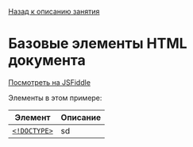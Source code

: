 [Назад к описанию занятия](https://github.com/Vladislav-Lyuminarskiy/Web-course/tree/master/01-HTML-1)

# Базовые элементы HTML документа

[Посмотреть на JSFiddle](https://jsfiddle.net/Vladislav_Lyuminarskiy/gbqnbsha/)

Элементы в этом примере:

Элемент | Описание
-|-
[`<!DOCTYPE>`](http://htmlbook.ru/html/!doctype) | sd
